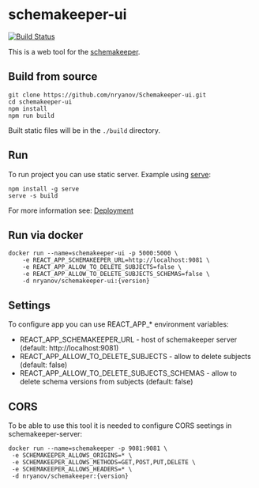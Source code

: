 # schemakeeper-ui

[![Build Status](https://img.shields.io/travis/nryanov/schemakeeper-ui/master.svg)](https://travis-ci.com/nryanov/schemakeeper-ui)

This is a web tool for the [schemakeeper](https://github.com/nryanov/schemakeeper).
 
## Build from source
```text
git clone https://github.com/nryanov/Schemakeeper-ui.git
cd schemakeeper-ui
npm install
npm run build
```

Built static files will be in the `./build` directory.

## Run
To run project you can use static server. 
Example using [serve](https://github.com/zeit/serve):
```text
npm install -g serve
serve -s build
```

For more information see: [Deployment](https://create-react-app.dev/docs/deployment/)

## Run via docker
```text
docker run --name=schemakeeper-ui -p 5000:5000 \
    -e REACT_APP_SCHEMAKEEPER_URL=http://localhost:9081 \
    -e REACT_APP_ALLOW_TO_DELETE_SUBJECTS=false \
    -e REACT_APP_ALLOW_TO_DELETE_SUBJECTS_SCHEMAS=false \
    -d nryanov/schemakeeper-ui:{version}
```

## Settings
To configure app you can use REACT_APP_* environment variables:
- REACT_APP_SCHEMAKEEPER_URL - host of schemakeeper server (default: http://localhost:9081)
- REACT_APP_ALLOW_TO_DELETE_SUBJECTS - allow to delete subjects (default: false)
- REACT_APP_ALLOW_TO_DELETE_SUBJECTS_SCHEMAS - allow to delete schema versions from subjects (default: false)

## CORS
To be able to use this tool it is needed to configure CORS seetings in schemakeeper-server:

```
docker run --name=schemakeeper -p 9081:9081 \
 -e SCHEMAKEEPER_ALLOWS_ORIGINS=* \
 -e SCHEMAKEEPER_ALLOWS_METHODS=GET,POST,PUT,DELETE \
 -e SCHEMAKEEPER_ALLOWS_HEADERS=* \
 -d nryanov/schemakeeper:{version}
```

